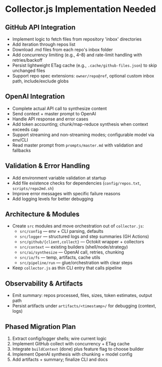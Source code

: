 # Collector.js Implementation Needed

## GitHub API Integration
- Implement logic to fetch files from repository 'inbox' directories
- Add iteration through repos list
- Download .md files from each repo's inbox folder
 - Add concurrency limiting (e.g., 4–8) and rate-limit handling with retries/backoff
 - Persist lightweight ETag cache (e.g., `.cache/github-files.json`) to skip unchanged files
 - Support repo spec extensions: `owner/repo@ref`, optional custom inbox path, include/exclude globs

## OpenAI Integration
- Complete actual API call to synthesize content
- Send context + master prompt to OpenAI
- Handle API response and error cases
 - Add token accounting; chunk/map-reduce synthesis when context exceeds cap
 - Support streaming and non-streaming modes; configurable model via env/CLI
 - Read master prompt from `prompts/master.md` with validation and fallbacks

## Validation & Error Handling
- Add environment variable validation at startup
- Add file existence checks for dependencies (`config/repos.txt`, `scripts/repo2md.sh`)
- Improve error messages with specific failure reasons
- Add logging levels for better debugging

## Architecture & Modules
- Create `src` modules and move orchestration out of `collector.js`:
  - `src/config` — env + CLI parsing, defaults
  - `src/logger` — structured logs and step summaries (GH Actions)
  - `src/github/{client,collect}` — Octokit wrapper + collectors
  - `src/context` — existing builders (shell/node/strategy)
  - `src/ai/synthesize` — OpenAI call, retries, chunking
  - `src/io/fs` — temp, artifacts, cache utils
  - `src/pipeline/run` — glue/orchestration with clear steps
- Keep `collector.js` as thin CLI entry that calls pipeline

## Observability & Artifacts
- Emit summary: repos processed, files, sizes, token estimates, output path
- Persist artifacts under `artifacts/<timestamp>/` for debugging (context, logs)

## Phased Migration Plan
1) Extract config/logger shells; wire current logic
2) Implement GitHub collect with concurrency + ETag cache
3) Integrate `buildContext` (done) plus feature flag to choose builder
4) Implement OpenAI synthesis with chunking + model config
5) Add artifacts + summary; finalize CLI and docs
